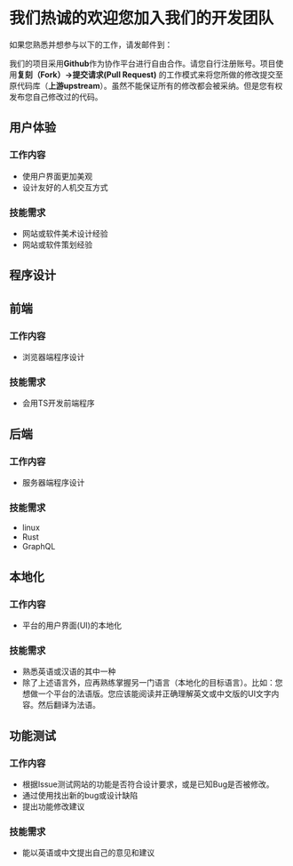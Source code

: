 # 我们热诚的欢迎您加入我们的开发团队


如果您熟悉并想参与以下的工作，请发邮件到：

我们的项目采用**Github**作为协作平台进行自由合作。请您自行注册账号。项目使用**复刻（Fork）->提交请求(Pull Request)** 的工作模式来将您所做的修改提交至原代码库（**上游upstream**）。虽然不能保证所有的修改都会被采纳。但是您有权发布您自己修改过的代码。

## 用户体验
### 工作内容
- 使用户界面更加美观
- 设计友好的人机交互方式
### 技能需求
- 网站或软件美术设计经验
- 网站或软件策划经验

## 程序设计
## 前端
### 工作内容
- 浏览器端程序设计
### 技能需求
- 会用TS开发前端程序

## 后端
### 工作内容
- 服务器端程序设计
### 技能需求
- linux
- Rust
- GraphQL

## 本地化
### 工作内容
- 平台的用户界面(UI)的本地化
### 技能需求
- 熟悉英语或汉语的其中一种
- 除了上述语言外，应再熟练掌握另一门语言（本地化的目标语言）。比如：您想做一个平台的法语版。您应该能阅读并正确理解英文或中文版的UI文字内容。然后翻译为法语。

## 功能测试
### 工作内容
- 根据Issue测试网站的功能是否符合设计要求，或是已知Bug是否被修改。
- 通过使用找出新的bug或设计缺陷
- 提出功能修改建议

### 技能需求
- 能以英语或中文提出自己的意见和建议


